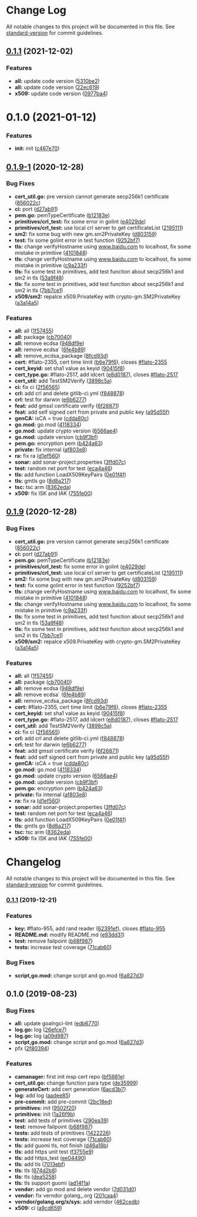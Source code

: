 # Change Log

All notable changes to this project will be documented in this file. See [standard-version](https://github.com/conventional-changelog/standard-version) for commit guidelines.

<a name="0.1.1"></a>
## [0.1.1](http://git.hyperchain.cn/meshplus/crypto/compare/v0.1.0...v0.1.1) (2021-12-02)


### Features

* **all:** update code version ([5310be2](http://git.hyperchain.cn/meshplus/crypto/commits/5310be2))
* **all:** update code version ([22ec619](http://git.hyperchain.cn/meshplus/crypto/commits/22ec619))
* **x509:** update code version ([0977ba4](http://git.hyperchain.cn/meshplus/crypto/commits/0977ba4))



<a name="0.1.0"></a>
# 0.1.0 (2021-01-12)


### Features

* **init:** init ([c467e70](http://git.hyperchain.cn/meshplus/crypto/commits/c467e70))



<a name="0.1.9-1"></a>
## [0.1.9-1](http://git.hyperchain.cn/meshplus/crypto/compare/v0.1.1...v0.1.9-1) (2020-12-28)


### Bug Fixes

* **cert_util.go:** pre version cannot generate secp256k1 certificate ([856022c](http://git.hyperchain.cn/meshplus/crypto/commits/856022c))
* **ci:** port ([d27ab91](http://git.hyperchain.cn/meshplus/crypto/commits/d27ab91))
* **pem.go:** pemTypeCertificate ([b12183e](http://git.hyperchain.cn/meshplus/crypto/commits/b12183e))
* **primitives/crl_test:** fix some error in golint ([e4029de](http://git.hyperchain.cn/meshplus/crypto/commits/e4029de))
* **primitives/crl_test:** use local crl server to get certificateList ([2195111](http://git.hyperchain.cn/meshplus/crypto/commits/2195111))
* **sm2:** fix some bug with new gm.sm2PrivateKey ([d803159](http://git.hyperchain.cn/meshplus/crypto/commits/d803159))
* **test:** fix some golint error in test function ([9252bf7](http://git.hyperchain.cn/meshplus/crypto/commits/9252bf7))
* **tls:** change verifyHostname using www.baidu.com to localhost, fix some mistake in primitive ([4101848](http://git.hyperchain.cn/meshplus/crypto/commits/4101848))
* **tls:** change verifyHostname using www.baidu.com to localhost, fix some mistake in primitive ([c9a233f](http://git.hyperchain.cn/meshplus/crypto/commits/c9a233f))
* **tls:** fix some test in primitives, add test function about secp256k1 and sm2 in tls ([53a9f48](http://git.hyperchain.cn/meshplus/crypto/commits/53a9f48))
* **tls:** fix some test in primitives, add test function about secp256k1 and sm2 in tls ([7bb7ce1](http://git.hyperchain.cn/meshplus/crypto/commits/7bb7ce1))
* **x509/sm2:** repalce x509.PrivateKey with crypto-gm.SM2PrivateKey ([a3a14a5](http://git.hyperchain.cn/meshplus/crypto/commits/a3a14a5))


### Features

* **all:** all ([1f57455](http://git.hyperchain.cn/meshplus/crypto/commits/1f57455))
* **all:** package ([cb70040](http://git.hyperchain.cn/meshplus/crypto/commits/cb70040))
* **all:** remove ecdsa ([948df9e](http://git.hyperchain.cn/meshplus/crypto/commits/948df9e))
* **all:** remove ecdsa` ([6fe4b89](http://git.hyperchain.cn/meshplus/crypto/commits/6fe4b89))
* **all:** remove_ecdsa_package ([8fcd93d](http://git.hyperchain.cn/meshplus/crypto/commits/8fcd93d))
* **cert:** #flato-2355, cert time limit ([b6e79f6](http://git.hyperchain.cn/meshplus/crypto/commits/b6e79f6)), closes [#flato-2355](http://git.hyperchain.cn/meshplus/crypto/issues/flato-2355)
* **cert_keyid:** set sha1 value as keyid ([90415f8](http://git.hyperchain.cn/meshplus/crypto/commits/90415f8))
* **cert_type.go:** #flato-2517, add idcert ([e8d0187](http://git.hyperchain.cn/meshplus/crypto/commits/e8d0187)), closes [#flato-2517](http://git.hyperchain.cn/meshplus/crypto/issues/flato-2517)
* **cert_util:** add TestSM2Verify ([3898c5a](http://git.hyperchain.cn/meshplus/crypto/commits/3898c5a))
* **ci:** fix ci ([2f56565](http://git.hyperchain.cn/meshplus/crypto/commits/2f56565))
* **crl:** add crl and delete gitlib-ci.yml ([f848878](http://git.hyperchain.cn/meshplus/crypto/commits/f848878))
* **crl:** test for darwin ([e6b6277](http://git.hyperchain.cn/meshplus/crypto/commits/e6b6277))
* **feat:** add gmssl certificate verify ([6f26871](http://git.hyperchain.cn/meshplus/crypto/commits/6f26871))
* **feat:** add self signed cert from private and public key ([a95d55f](http://git.hyperchain.cn/meshplus/crypto/commits/a95d55f))
* **genCA:** isCA = true ([cdda80c](http://git.hyperchain.cn/meshplus/crypto/commits/cdda80c))
* **go.mod:** go.mod ([4118334](http://git.hyperchain.cn/meshplus/crypto/commits/4118334))
* **go.mod:** update crypto version ([6566ae4](http://git.hyperchain.cn/meshplus/crypto/commits/6566ae4))
* **go.mod:** update version ([cb9f3bf](http://git.hyperchain.cn/meshplus/crypto/commits/cb9f3bf))
* **pem.go:** encryption pem ([b424a63](http://git.hyperchain.cn/meshplus/crypto/commits/b424a63))
* **private:** fix internal ([af803e8](http://git.hyperchain.cn/meshplus/crypto/commits/af803e8))
* **ra:** fix ra ([d1ef560](http://git.hyperchain.cn/meshplus/crypto/commits/d1ef560))
* **sonar:** add sonar-project.properties ([3ffd07c](http://git.hyperchain.cn/meshplus/crypto/commits/3ffd07c))
* **test:** random net port for test ([eca4a46](http://git.hyperchain.cn/meshplus/crypto/commits/eca4a46))
* **tls:** add function LoadX509KeyPairs ([0e01f4f](http://git.hyperchain.cn/meshplus/crypto/commits/0e01f4f))
* **tls:** gmtls go ([8d8a217](http://git.hyperchain.cn/meshplus/crypto/commits/8d8a217))
* **tsc:** tsc arm ([8362eda](http://git.hyperchain.cn/meshplus/crypto/commits/8362eda))
* **x509:** fix ISK and IAK ([755fe00](http://git.hyperchain.cn/meshplus/crypto/commits/755fe00))



<a name="0.1.9"></a>
## [0.1.9](http://git.hyperchain.cn/meshplus/crypto/compare/v0.1.1...v0.1.9) (2020-12-28)


### Bug Fixes

* **cert_util.go:** pre version cannot generate secp256k1 certificate ([856022c](http://git.hyperchain.cn/meshplus/crypto/commits/856022c))
* **ci:** port ([d27ab91](http://git.hyperchain.cn/meshplus/crypto/commits/d27ab91))
* **pem.go:** pemTypeCertificate ([b12183e](http://git.hyperchain.cn/meshplus/crypto/commits/b12183e))
* **primitives/crl_test:** fix some error in golint ([e4029de](http://git.hyperchain.cn/meshplus/crypto/commits/e4029de))
* **primitives/crl_test:** use local crl server to get certificateList ([2195111](http://git.hyperchain.cn/meshplus/crypto/commits/2195111))
* **sm2:** fix some bug with new gm.sm2PrivateKey ([d803159](http://git.hyperchain.cn/meshplus/crypto/commits/d803159))
* **test:** fix some golint error in test function ([9252bf7](http://git.hyperchain.cn/meshplus/crypto/commits/9252bf7))
* **tls:** change verifyHostname using www.baidu.com to localhost, fix some mistake in primitive ([4101848](http://git.hyperchain.cn/meshplus/crypto/commits/4101848))
* **tls:** change verifyHostname using www.baidu.com to localhost, fix some mistake in primitive ([c9a233f](http://git.hyperchain.cn/meshplus/crypto/commits/c9a233f))
* **tls:** fix some test in primitives, add test function about secp256k1 and sm2 in tls ([53a9f48](http://git.hyperchain.cn/meshplus/crypto/commits/53a9f48))
* **tls:** fix some test in primitives, add test function about secp256k1 and sm2 in tls ([7bb7ce1](http://git.hyperchain.cn/meshplus/crypto/commits/7bb7ce1))
* **x509/sm2:** repalce x509.PrivateKey with crypto-gm.SM2PrivateKey ([a3a14a5](http://git.hyperchain.cn/meshplus/crypto/commits/a3a14a5))


### Features

* **all:** all ([1f57455](http://git.hyperchain.cn/meshplus/crypto/commits/1f57455))
* **all:** package ([cb70040](http://git.hyperchain.cn/meshplus/crypto/commits/cb70040))
* **all:** remove ecdsa ([948df9e](http://git.hyperchain.cn/meshplus/crypto/commits/948df9e))
* **all:** remove ecdsa` ([6fe4b89](http://git.hyperchain.cn/meshplus/crypto/commits/6fe4b89))
* **all:** remove_ecdsa_package ([8fcd93d](http://git.hyperchain.cn/meshplus/crypto/commits/8fcd93d))
* **cert:** #flato-2355, cert time limit ([b6e79f6](http://git.hyperchain.cn/meshplus/crypto/commits/b6e79f6)), closes [#flato-2355](http://git.hyperchain.cn/meshplus/crypto/issues/flato-2355)
* **cert_keyid:** set sha1 value as keyid ([90415f8](http://git.hyperchain.cn/meshplus/crypto/commits/90415f8))
* **cert_type.go:** #flato-2517, add idcert ([e8d0187](http://git.hyperchain.cn/meshplus/crypto/commits/e8d0187)), closes [#flato-2517](http://git.hyperchain.cn/meshplus/crypto/issues/flato-2517)
* **cert_util:** add TestSM2Verify ([3898c5a](http://git.hyperchain.cn/meshplus/crypto/commits/3898c5a))
* **ci:** fix ci ([2f56565](http://git.hyperchain.cn/meshplus/crypto/commits/2f56565))
* **crl:** add crl and delete gitlib-ci.yml ([f848878](http://git.hyperchain.cn/meshplus/crypto/commits/f848878))
* **crl:** test for darwin ([e6b6277](http://git.hyperchain.cn/meshplus/crypto/commits/e6b6277))
* **feat:** add gmssl certificate verify ([6f26871](http://git.hyperchain.cn/meshplus/crypto/commits/6f26871))
* **feat:** add self signed cert from private and public key ([a95d55f](http://git.hyperchain.cn/meshplus/crypto/commits/a95d55f))
* **genCA:** isCA = true ([cdda80c](http://git.hyperchain.cn/meshplus/crypto/commits/cdda80c))
* **go.mod:** go.mod ([4118334](http://git.hyperchain.cn/meshplus/crypto/commits/4118334))
* **go.mod:** update crypto version ([6566ae4](http://git.hyperchain.cn/meshplus/crypto/commits/6566ae4))
* **go.mod:** update version ([cb9f3bf](http://git.hyperchain.cn/meshplus/crypto/commits/cb9f3bf))
* **pem.go:** encryption pem ([b424a63](http://git.hyperchain.cn/meshplus/crypto/commits/b424a63))
* **private:** fix internal ([af803e8](http://git.hyperchain.cn/meshplus/crypto/commits/af803e8))
* **ra:** fix ra ([d1ef560](http://git.hyperchain.cn/meshplus/crypto/commits/d1ef560))
* **sonar:** add sonar-project.properties ([3ffd07c](http://git.hyperchain.cn/meshplus/crypto/commits/3ffd07c))
* **test:** random net port for test ([eca4a46](http://git.hyperchain.cn/meshplus/crypto/commits/eca4a46))
* **tls:** add function LoadX509KeyPairs ([0e01f4f](http://git.hyperchain.cn/meshplus/crypto/commits/0e01f4f))
* **tls:** gmtls go ([8d8a217](http://git.hyperchain.cn/meshplus/crypto/commits/8d8a217))
* **tsc:** tsc arm ([8362eda](http://git.hyperchain.cn/meshplus/crypto/commits/8362eda))
* **x509:** fix ISK and IAK ([755fe00](http://git.hyperchain.cn/meshplus/crypto/commits/755fe00))



# Changelog

All notable changes to this project will be documented in this file. See [standard-version](https://github.com/conventional-changelog/standard-version) for commit guidelines.

### [0.1.1](///compare/v0.1.0...v0.1.1) (2019-12-21)


### Features

* **key:** #flato-955, add rand reader ([62391ef](///commit/62391ef4b913306ddb36994fdbe111cf5bd1b6dd)), closes [#flato-955](///issues/flato-955)
* **README.md:** modify README.md ([e93dd31](///commit/e93dd31ab108a20a17b43185871e0de5e4610c5c))
* **test:** remove failpoint ([b68f987](///commit/b68f9879da9e78aa1d54913d9160a4317ef5576d))
* **tests:** increase test coverage ([71cab60](///commit/71cab60c1eb00dc9fd996130c7bba793bdf04f02))


### Bug Fixes

* **script,go.mod:** change script and go.mod ([6a827d3](///commit/6a827d3ddb439d1619cb7ae1901fcf8f522efde2))

## 0.1.0 (2019-08-23)


### Bug Fixes

* **all:** update goalngci-lint ([edb6770](///commit/edb6770))
* **log.go:** log ([26efce7](///commit/26efce7))
* **log.go:** log ([a09d987](///commit/a09d987))
* **script,go.mod:** change script and go.mod ([6a827d3](///commit/6a827d3))
* pfx ([2f80394](///commit/2f80394))


### Features

* **camanager:** first init msp cert repo ([bf5981e](///commit/bf5981e))
* **cert_util.go:** change function para type ([de35999](///commit/de35999))
* **generateCert:** add cert generation ([6acd3b7](///commit/6acd3b7))
* **log:** add log ([aadee85](///commit/aadee85))
* **pre-commit:** add pre-commit ([2bc18ed](///commit/2bc18ed))
* **primitives:** init ([9502f20](///commit/9502f20))
* **primitives:** init ([1a26f9b](///commit/1a26f9b))
* **test:** add tests of primitives ([290ea39](///commit/290ea39))
* **test:** remove failpoint ([b68f987](///commit/b68f987))
* **tests:** add tests of primitives ([1422226](///commit/1422226))
* **tests:** increase test coverage ([71cab60](///commit/71cab60))
* **tls:** add guomi tls, not finish ([d46a18b](///commit/d46a18b))
* **tls:** add https unit test ([f3755e9](///commit/f3755e9))
* **tls:** add https_test ([ee04490](///commit/ee04490))
* **tls:** add tls ([7013ebf](///commit/7013ebf))
* **tls:** tls ([674d2b8](///commit/674d2b8))
* **tls:** tls ([dea5258](///commit/dea5258))
* **tls:** tls support guomi ([ad14f1a](///commit/ad14f1a))
* **vendor:** add go mod and delete vendor ([7d031d0](///commit/7d031d0))
* **vendor:** fix verndor golang_.org ([201caa4](///commit/201caa4))
* **verndor/golang.org/x/sys:** add verndor ([462cedb](///commit/462cedb))
* **x509:** ci ([a9cd659](///commit/a9cd659))
